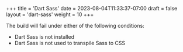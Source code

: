 +++
title = 'Dart Sass'
date = 2023-08-04T11:33:37-07:00
draft = false
layout = 'dart-sass'
weight = 10
+++

The build will fail under either of the following conditions:

- Dart Sass is not installed
- Dart Sass is not used to transpile Sass to CSS
